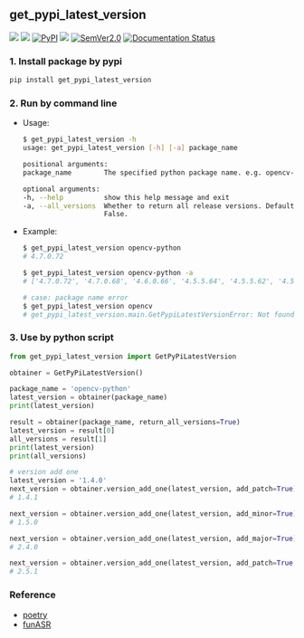 ## get_pypi_latest_version

<p>
    <a href=""><img src="https://img.shields.io/badge/Python->=3.6,<3.12-aff.svg"></a>
    <a href=""><img src="https://img.shields.io/badge/OS-Linux%2C%20Win%2C%20Mac-pink.svg"></a>
    <a href="https://pypi.org/project/get_pypi_latest_version/"><img alt="PyPI" src="https://img.shields.io/pypi/v/get_pypi_latest_version"></a>
    <a href="https://pepy.tech/project/get-pypi-latest-version"><img src="https://static.pepy.tech/personalized-badge/get-pypi-latest-version?period=total&units=abbreviation&left_color=grey&right_color=blue&left_text=Downloads"></a>
    <a href="https://semver.org/"><img alt="SemVer2.0" src="https://img.shields.io/badge/SemVer-2.0-brightgreen"></a>
<a href='https://getpypilatestversion.readthedocs.io/en/latest/?badge=latest'>
    <img src='https://readthedocs.org/projects/getpypilatestversion/badge/?version=latest' alt='Documentation Status' />
</a>
</p>

### 1. Install package by pypi

```bash
pip install get_pypi_latest_version
```

### 2. Run by command line

- Usage:

    ```bash
    $ get_pypi_latest_version -h
    usage: get_pypi_latest_version [-h] [-a] package_name

    positional arguments:
    package_name        The specified python package name. e.g. opencv-python.

    optional arguments:
    -h, --help          show this help message and exit
    -a, --all_versions  Whether to return all release versions. Default is
                        False.
    ```

- Example:

    ```bash
    $ get_pypi_latest_version opencv-python
    # 4.7.0.72

    $ get_pypi_latest_version opencv-python -a
    # ['4.7.0.72', '4.7.0.68', '4.6.0.66', '4.5.5.64', '4.5.5.62', '4.5.4.60', '4.5.4.58', '4.5.3.56', '4.5.2.54', '4.5.2.52', '4.5.1.48', '4.4.0.46', '4.4.0.44', '4.4.0.42', '4.4.0.40', '4.3.0.38', '4.3.0.36', '4.2.0.34', '4.2.0.32', '4.1.2.30', '4.1.1.26', '4.1.0.25', '4.0.1.24', '4.0.0.21', '3.4.9.33', '3.4.8.29', '3.4.7.28', '3.4.6.27', '3.4.5.20', '3.4.4.19', '3.4.3.18', '3.4.2.17', '3.4.18.65', '3.4.17.63', '3.4.17.61', '3.4.16.59', '3.4.16.57', '3.4.15.55', '3.4.14.53', '3.4.14.51', '3.4.13.47', '3.4.11.45', '3.4.11.43', '3.4.11.41', '3.4.10.37', '3.4.1.15', '3.4.0.14']

    # case: package name error
    $ get_pypi_latest_version opencv
    # get_pypi_latest_version.main.GetPypiLatestVersionError: Not found opencv
    ```

### 3. Use by python script

```python
from get_pypi_latest_version import GetPyPiLatestVersion

obtainer = GetPyPiLatestVersion()

package_name = 'opencv-python'
latest_version = obtainer(package_name)
print(latest_version)

result = obtainer(package_name, return_all_versions=True)
latest_version = result[0]
all_versions = result[1]
print(latest_version)
print(all_versions)

# version add one
latest_version = '1.4.0'
next_version = obtainer.version_add_one(latest_version, add_patch=True)
# 1.4.1

next_version = obtainer.version_add_one(latest_version, add_minor=True)
# 1.5.0

next_version = obtainer.version_add_one(latest_version, add_major=True)
# 2.4.0

next_version = obtainer.version_add_one(latest_version, add_patch=True, add_minor=True, add_major=True)
# 2.5.1
```

### Reference

- [poetry](https://github.com/python-poetry/poetry/blob/master/src/poetry/repositories/pypi_repository.py#L36)
- [funASR](https://github.com/modelscope/FunASR/blob/8b1be8c3cba8987e9993619b46e59039ef3d6560/funasr/utils/version_checker.py)
